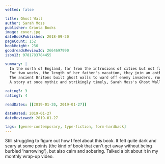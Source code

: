 ```yaml
---
vetted: false

title: Ghost Wall
author: Sarah Moss
publisher: Granta Books
image: cover.jpg
dateBookPublished: 2018-09-20
pageCount: 152
bookHeight: 236
goodreadsReviewId: 2664697990
isbn13: 9781783784455

summary: |
  In the north of England, far from the intrusions of cities but not far from civilization, Silvie and her family are living as if they are ancient Britons, surviving by the tools and knowledge of the Iron Age.
  For two weeks, the length of her father's vacation, they join an anthropology course set to reenact life in simpler times. They are surrounded by forests of birch and rowan; they make stew from foraged roots and hunted rabbit. The students are fulfilling their coursework; Silvie's father is fulfilling his lifelong obsession. He has raised her on stories of early man, taken her to witness rare artifacts, recounted time and again their rituals and beliefs—particularly their sacrifices to the bog. Mixing with the students, Silvie begins to see, hear, and imagine another kind of life, one that might include going to university, traveling beyond England, choosing her own clothes and food, speaking her mind.
  The ancient Britons built ghost walls to ward off enemy invaders, rude barricades of stakes topped with ancestral skulls. When the group builds one of their own, they find a spiritual connection to the past. What comes next but human sacrifice?
  A story at once mythic and strikingly timely, Sarah Moss's Ghost Wall urges us to wonder how far we have come from the "primitive minds" of our ancestors.

rating5: 3
rating7: 4

readDates: [[2019-01-20, 2019-01-27]]

dateRated: 2019-01-27
dateReviewed: 2019-01-27

tags: [genre-contemporary, type-fiction, form-hardback]
---
```


Still struggling to figure out how I feel about this book. It felt quite dark and scary at some points (the kind of book that can't get away without being burbled 'harrowing'), but also calm and sobering. Talked a bit about it in my monthly wrap-up video.
